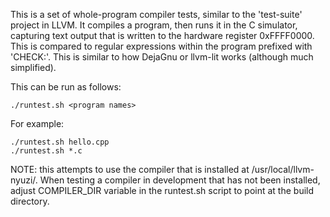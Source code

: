 This is a set of whole-program compiler tests, similar to the
'test-suite' project in LLVM.  It compiles a program, then runs it in
the C simulator, capturing text output that is written to the hardware
register 0xFFFF0000. This is compared to regular expressions within the
program prefixed with 'CHECK:'.  This is similar to how DejaGnu or
llvm-lit works (although much simplified).

This can be run as follows:

    ./runtest.sh <program names>

For example:

    ./runtest.sh hello.cpp
    ./runtest.sh *.c

NOTE: this attempts to use the compiler that is installed at 
/usr/local/llvm-nyuzi/. When testing a compiler in development that
has not been installed, adjust COMPILER_DIR variable in the runtest.sh script to 
point at the build directory.


